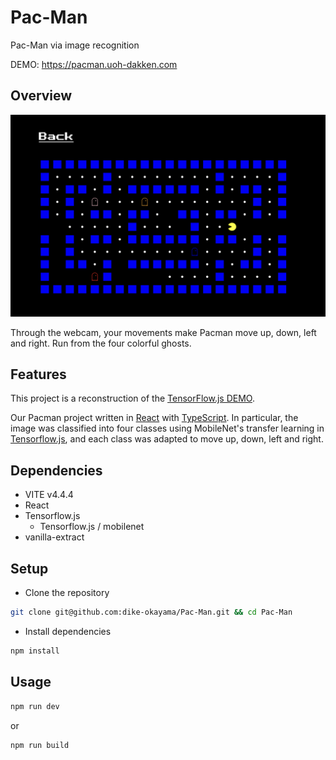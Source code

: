 # Pac-Man

Pac-Man via image recognition

DEMO: <https://pacman.uoh-dakken.com>

## Overview

![Pac-Man image](./image.png)

Through the webcam, your movements make Pacman move up, down, left and right. Run from the four colorful ghosts.

## Features

This project is a reconstruction of the [TensorFlow.js DEMO](https://storage.googleapis.com/tfjs-examples/webcam-transfer-learning/dist/index.html).

Our Pacman project written in [React](https://react.dev/) with [TypeScript](https://www.typescriptlang.org/). In particular, the image was classified into four classes using MobileNet's transfer learning in [Tensorflow.js](https://www.tensorflow.org/), and each class was adapted to move up, down, left and right.

## Dependencies

- VITE v4.4.4
- React
- Tensorflow.js
  - Tensorflow.js / mobilenet
- vanilla-extract

## Setup

- Clone the repository

```zsh
git clone git@github.com:dike-okayama/Pac-Man.git && cd Pac-Man
```

- Install dependencies

```zsh
npm install
```

## Usage

```zsh
npm run dev
```

or

```zsh
npm run build
```
